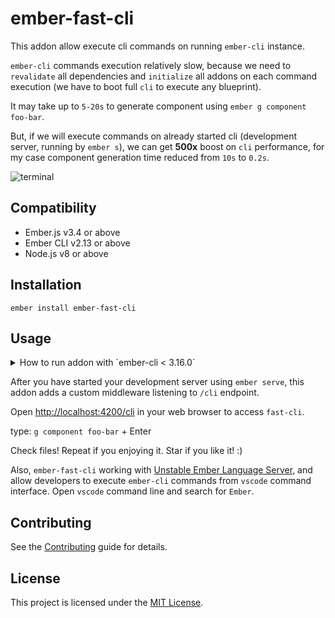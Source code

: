 ember-fast-cli
==============================================================================

This addon allow execute cli commands on running `ember-cli` instance.

`ember-cli` commands execution relatively slow, because we need to `revalidate` all dependencies and `initialize` all addons on each command execution (we have to boot full `cli` to execute any blueprint).

It may take up to `5-20s` to generate component using `ember g component foo-bar`.

But, if we will execute commands on already started cli (development server, running by `ember s`), we can get __500x__ boost on `cli` performance, for my case component generation time reduced from `10s` to `0.2s`.


![terminal](previews/terminal.png)



Compatibility
------------------------------------------------------------------------------

* Ember.js v3.4 or above
* Ember CLI v2.13 or above
* Node.js v8 or above


Installation
------------------------------------------------------------------------------

```
ember install ember-fast-cli
```


Usage
------------------------------------------------------------------------------

<details>
  <summary>How to run addon with `ember-cli < 3.16.0`</summary>
  
edit `node_modules/ember-cli/lib/cli/index.js` and add one line

```js
cli.env = environment; // <-- we need to add this line
```

[here:](https://github.com/ember-cli/ember-cli/blob/7d80dbf3a28f23044c1c7544db6f7ca3792185a3/lib/cli/index.js#L145)


```js
  let environment = {
    tasks: loadTasks(),
    cliArgs: options.cliArgs,
    commands: loadCommands(),
    project,
    settings: merge(defaultUpdateCheckerOptions, config.getAll()),
  };

  cli.env = environment; // <-- we need to add this line

  return cli.run(environment).finally(() => willInterruptProcess.release());
```

</details>



After you have started your development server using `ember serve`, this addon adds a custom middleware listening to `/cli` endpoint. 

Open [http://localhost:4200/cli](http://localhost:4200/cli) in your web browser to access `fast-cli`.

type: `g component foo-bar` + Enter

Check files! Repeat if you enjoying it. Star if you like it! :)

Also, `ember-fast-cli` working with [Unstable Ember Language Server](https://marketplace.visualstudio.com/items?itemName=lifeart.vscode-ember-unstable), and allow developers to execute `ember-cli` commands from `vscode` command interface. Open `vscode` command line and search for `Ember`.

Contributing
------------------------------------------------------------------------------

See the [Contributing](CONTRIBUTING.md) guide for details.


License
------------------------------------------------------------------------------

This project is licensed under the [MIT License](LICENSE.md).
